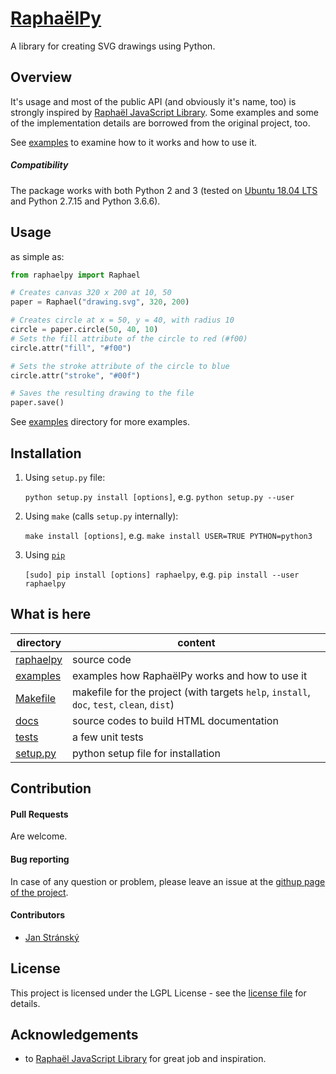 # [RaphaëlPy](https://github.com/stranskyjan/raphaelpy)
A library for creating SVG drawings using Python.

## Overview
It's usage and most of the public API (and obviously it's name, too) is strongly inspired by [Raphaël JavaScript Library](http://dmitrybaranovskiy.github.io/raphael/).
Some examples and some of the implementation details are borrowed from the original project, too.

See [examples](examples) to examine how to it works and how to use it.

##### Compatibility
The package works with both Python 2 and 3 (tested on [Ubuntu 18.04 LTS](https://www.ubuntu.com/) and Python 2.7.15 and Python 3.6.6).

## Usage
as simple as:
```python
from raphaelpy import Raphael

# Creates canvas 320 x 200 at 10, 50
paper = Raphael("drawing.svg", 320, 200)

# Creates circle at x = 50, y = 40, with radius 10
circle = paper.circle(50, 40, 10)
# Sets the fill attribute of the circle to red (#f00)
circle.attr("fill", "#f00")

# Sets the stroke attribute of the circle to blue
circle.attr("stroke", "#00f")

# Saves the resulting drawing to the file
paper.save()
```

See [examples](examples) directory for more examples.

## Installation
1. Using `setup.py` file:

	`python setup.py install [options]`, e.g. `python setup.py --user`

2. Using `make` (calls `setup.py` internally):

	`make install [options]`, e.g. `make install USER=TRUE PYTHON=python3`

3. Using [`pip`](https://pypi.org/project/pip/)

	`[sudo] pip install [options] raphaelpy`, e.g. `pip install --user raphaelpy`

## What is here

| directory | content |
| --- | --- |
| [raphaelpy](raphaelpy) | source code |
| [examples](examples) | examples how RaphaëlPy works and how to use it |
| [Makefile](Makefile) | makefile for the project (with targets `help`, `install`, `doc`, `test`, `clean`, `dist`) |
| [docs](docs) | source codes to build HTML documentation |
| [tests](tests) | a few unit tests |
| [setup.py](setup.py) | python setup file for installation |

## Contribution
#### Pull Requests
Are welcome.

#### Bug reporting
In case of any question or problem, please leave an issue at the [githup page of the project](https://github.com/stranskyjan/raphaelpy).

#### Contributors
- [Jan Stránský](https://github.com/stranskyjan)


## License
This project is licensed under the LGPL License - see the [license file](LICENSE) for details.

## Acknowledgements
- to [Raphaël JavaScript Library](http://dmitrybaranovskiy.github.io/raphael/) for great job and inspiration.
